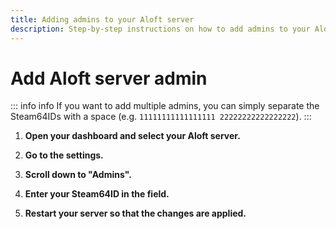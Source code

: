 ```yaml
---
title: Adding admins to your Aloft server
description: Step-by-step instructions on how to add admins to your Aloft server
---
```


# Add Aloft server admin

::: info info
If you want to add multiple admins, you can simply separate the Steam64IDs with a space (e.g. ```11111111111111111 22222222222222222```).
:::

1. <strong>Open your dashboard and select your Aloft server.</strong>

2. <strong>Go to the settings.</strong>

3. <strong>Scroll down to "Admins".</strong>

4. <strong>Enter your Steam64ID in the field.</strong>

5. <strong>Restart your server so that the changes are applied.</strong>
